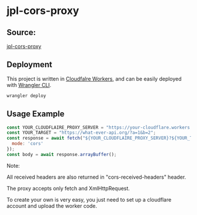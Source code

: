 # jpl-cors-proxy

## Source:

[jpl-cors-proxy](https://github.com/hpb-htw/jpl-cors-proxy)

## Deployment

This project is written in [Cloudfalre Workers](https://workers.cloudflare.com/), and can be easily deployed with [Wrangler CLI](https://developers.cloudflare.com/workers/wrangler/install-and-update/).

```bash
wrangler deploy
```

## Usage Example

```javascript
const YOUR_CLOUDFLAIRE_PROXY_SERVER = "https://your-cloudflare.workers.dev";
const YOUR_TARGET = "https://what-ever-api.org/?a=1&b=2";
const response = await fetch("${YOUR_CLOUDFLAIRE_PROXY_SERVER}?${YOUR_TARGET}", {
  mode: 'cors'
});
const body = await response.arrayBuffer();
```

Note:

All received headers are also returned in "cors-received-headers" header.

The proxy accepts only fetch and XmlHttpRequest.

To create your own is very easy, you just need to set up a cloudflare account and upload the worker code.


